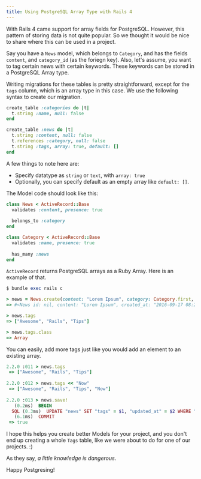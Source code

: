```yaml
---
title: Using PostgreSQL Array Type with Rails 4
---
```


With Rails 4 came support for array fields for PostgreSQL. However, this pattern of storing data is not quite popular. So we thought it would be nice to share where this can be used in a project.

Say you have a `News` model, which belongs to `Category`, and has the fields `content`, and `category_id` (as the foriegn key). Also, let's assume, you want to tag certain news with certain keywords. These keywords can be stored in a PostgreSQL Array type.

Writing migrations for these tables is pretty straightforward, except for the `tags` column, which is an array type in this case. We use the following syntax to create our migration.

```ruby
create_table :categories do |t|
  t.string :name, null: false
end

create_table :news do |t|
  t.string :content, null: false
  t.references :category, null: false
  t.string :tags, array: true, default: []
end
```

A few things to note here are:

- Specify datatype as `string` or `text`, with `array: true`
- Optionally, you can specify default as an empty array like `default: []`.

The Model code should look like this:

```ruby
class News < ActiveRecord::Base
  validates :content, presence: true
  
  belongs_to :category
end

class Category < ActiveRecord::Base
  validates :name, presence: true
  
  has_many :news
end
```

`ActiveRecord` returns PostgreSQL arrays as a Ruby Array. Here is an example of that.

```ruby
$ bundle exec rails c

> news = News.create(content: "Lorem Ipsum", category: Category.first, tags: ['Awesome', 'Rails', 'Tips'])
=> #<News id: nil, content: "Lorem Ipsum", created_at: "2016-09-17 08:21:17", updated_at: "2016-09-17 08:21:17", category_id: 1, tags: ["Awesome", "Rails", "Tips"]>

> news.tags
=> ["Awesome", "Rails", "Tips"]

> news.tags.class
=> Array
```

You can easily, add more tags just like you would add an element to an existing array.

```ruby
2.2.0 :011 > news.tags
 => ["Awesome", "Rails", "Tips"]
 
2.2.0 :012 > news.tags << "Now"
 => ["Awesome", "Rails", "Tips", "Now"]
 
2.2.0 :013 > news.save!
   (0.2ms)  BEGIN
  SQL (0.3ms)  UPDATE "news" SET "tags" = $1, "updated_at" = $2 WHERE "news"."id" = $3  [["tags", "{Awesome,Rails,Tips,Now}"], ["updated_at", "2016-09-22 13:52:40.184161"], ["id", 221]]
   (6.1ms)  COMMIT
 => true
```

I hope this helps you create better Models for your project, and you don't end up creating a whole `Tags` table, like we were about to do for one of our projects. :)

As they say, *a little knowledge is dangerous*.

Happy Postgresing!
